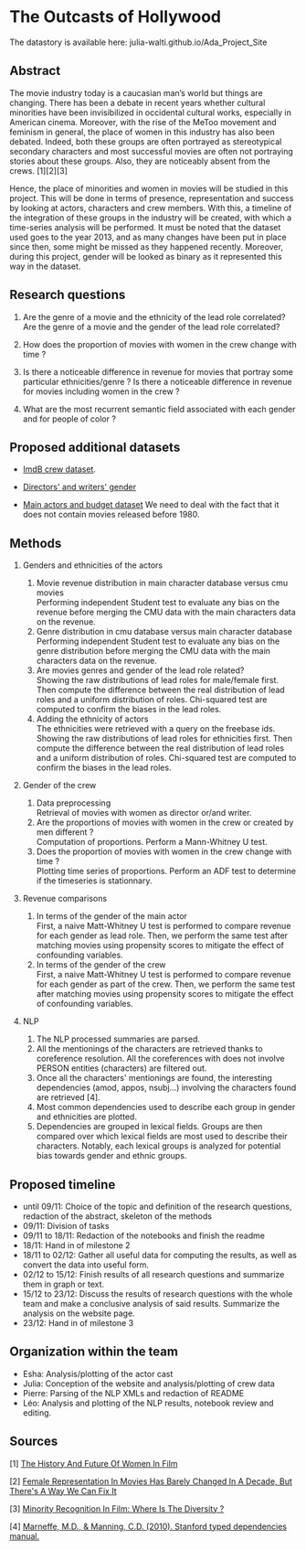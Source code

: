 # The Outcasts of Hollywood

The datastory is available here: julia-walti.github.io/Ada_Project_Site

## Abstract

The movie industry today is a caucasian man’s world but things are changing. There has been a debate in recent years whether cultural minorities have been invisibilized in occidental cultural works, especially in American cinema. Moreover, with the rise of the MeToo movement and feminism in general, the place of women in this industry has also been debated. Indeed, both these groups are often portrayed as stereotypical secondary characters and most successful movies are often not portraying stories about these groups. Also, they are noticeably absent from the crews. [1][2][3]


Hence, the place of minorities and women in movies will be studied in this project. This will be done in terms of presence, representation and success by looking at actors, characters and crew members. With this, a timeline of the integration of these groups in the industry will be created, with which a time-series analysis will be performed.
It must be noted that the dataset used goes to the year 2013, and as many changes have been put in place since then, some might be missed as they happened recently. Moreover, during this project, gender will be looked as binary as it represented this way in the dataset.


## Research questions

1.  Are the genre of a movie and the ethnicity of the lead role correlated?
    Are the genre of a movie and the gender of the lead role correlated?

2. How does the proportion of movies with women in the crew change with time ?

3. Is there a noticeable difference in revenue for movies that portray some particular ethnicities/genre ? Is there a noticeable difference in revenue for movies including women in the crew ?
4. What are the most recurrent semantic field associated with each gender and for people of color ?



## Proposed additional datasets

- [ImdB crew dataset](https://datasets.imdbws.com/). 

- [Directors' and writers' gender](https://github.com/taubergm/HollywoodGenderData/blob/master/all_directors_gender.csv)

- [Main actors and budget dataset](https://www.kaggle.com/datasets/danielgrijalvas/movies) We need to deal with the fact that it does not contain movies released before 1980.


## Methods
1. Genders and ethnicities of the actors
    1. Movie revenue distribution in main character database versus cmu movies <br>
      Performing independent Student test to evaluate any bias on the revenue before merging the CMU data with the main characters data on the revenue.
    2. Genre distribution in cmu database versus main character database <br>
      Performing independent Student test to evaluate any bias on the genre distribution before merging the CMU data with the main characters data on the revenue.
    3. Are movies genres and gender of the lead role related? <br>
      Showing the raw distributions of lead roles for male/female first. Then compute the difference between the real distribution of lead roles and a uniform distribution of roles. Chi-squared test are computed to confirm the biases in the lead roles.
    4. Adding the ethnicity of actors <br>
      The ethnicities were retrieved with a query on the freebase ids. <br>
      Showing the raw distributions of lead roles for ethnicities first. Then compute the difference between the real distribution of lead roles and a uniform distribution of roles. Chi-squared test are computed to confirm the biases in the lead roles.
2. Gender of the crew
    1. Data preprocessing <br>
      Retrieval of movies with women as director or/and writer.
    2. Are the proportions of movies with women in the crew or created by men different ? <br>
      Computation of proportions. Perform a Mann-Whitney U test.
    3. Does the proportion of movies with women in the crew change with time ? <br>
      Plotting time series of proportions. Perform an ADF test to determine if the timeseries is stationnary. 

3. Revenue comparisons
    1. In terms of the gender of the main actor <br>
      First, a naive Matt-Whitney U test is performed to compare revenue for each gender as lead role. Then, we perform the same test after matching movies using propensity scores to mitigate the effect of confounding variables.
    2. In terms of the gender of the crew <br>
      First, a naive Matt-Whitney U test is performed to compare revenue for each gender as part of the crew. Then, we perform the same test after matching movies using propensity scores to mitigate the effect of confounding variables.
4. NLP <br>
      1. The NLP processed summaries are parsed. 
      2. All the mentionings of the characters are retrieved thanks to coreference resolution. All the coreferences with does not involve PERSON entities (characters) are filtered out. <br>
      3. Once all the characters' mentionings are found, the interesting dependencies (amod, appos, nsubj…) involving the characters found are retrieved [4]. <br>
      4. Most common dependencies used to describe each group in gender and ethnicities are plotted. <br>
      5. Dependencies are grouped in lexical fields. Groups are then compared over which lexical fields are most used to describe their characters. Notably, each lexical groups is analyzed for potential bias towards gender and ethnic groups. <br>


## Proposed timeline

- until 09/11: Choice of the topic and definition of the research questions, redaction of the abstract, skeleton of the methods
- 09/11: Division of tasks
- 09/11 to 18/11: Redaction of the notebooks and finish the readme
- 18/11: Hand in of milestone 2
- 18/11 to 02/12: Gather all useful data for computing the results, as well as convert the data into useful form.
- 02/12 to 15/12:  Finish results of all research questions and summarize them in graph or text.
- 15/12 to 23/12:  Discuss the results of research questions with the whole team and make a conclusive analysis of said results. Summarize the analysis on the website page.
- 23/12: Hand in of milestone 3  


## Organization within the team

- Esha: Analysis/plotting of the actor cast
- Julia: Conception of the website and analysis/plotting of crew data
- Pierre: Parsing of the NLP XMLs and redaction of README
- Léo: Analysis and plotting of the NLP results, notebook review and editing.

## Sources

[1] [The History And Future Of Women In Film](https://womensmediacenter.com/fbomb/the-history-and-future-of-women-in-film)

[2] [Female Representation In Movies Has Barely Changed In A Decade, But There's A Way We Can Fix It](https://www.bustle.com/p/female-representation-in-movies-has-barely-changed-in-a-decade-but-theres-a-way-we-can-fix-it-9940849)

[3] [Minority Recognition In Film: Where Is The Diversity ?](https://impakter.com/minority-recognition-in-film-where-is-the-diversity/)

[4] [Marneffe, M.D., & Manning, C.D. (2010). Stanford typed dependencies manual.](https://www.semanticscholar.org/paper/The-Stanford-Typed-Dependencies-Representation-Marneffe-Manning/f66821598f4db7a6a2f54a6a4ae43e391649f4c1)
